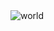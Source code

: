 <img src="daWorld.PNG" alt="world" usemap="#image_map">

<map name="world">
  <area shape="rect" coords="" alt="South Asia" href="https://www.cia.gov/the-world-factbook/south-asia/">
  <area shape="rect" coords="" alt="East and Southeast Asia" href="https://www.cia.gov/the-world-factbook/east-and-southeast-asia/">
  <area shape="circle" coords="" alt="Europe" href="https://www.cia.gov/the-world-factbook/europe/">
  <area shape="rect" coords="" alt="Oceania" href="https://www.cia.gov/the-world-factbook/australia-and-oceania/">
  <area shape="rect" coords="" alt="North Africa, Middle East, and Central Asia" href="https://open.lib.umn.edu/worldgeography/chapter/8-8-end-of-chapter-material/#:~:text=North%20Africa%2C%20Southwest%20Asia%2C%20and%20Central%20Asia%20%28Turkestan%29,areas%20of%20all%20three%20regions%20of%20the%20realm.">
  <area shape="circle" coords="" alt="Sub Saharan Africa" href="https://www.cia.gov/the-world-factbook/africa/">
  <area shape="rect" coords="" alt="The Americas" href="https://www.britannica.com/place/Americas">
</map>
